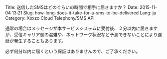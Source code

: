 Title: 送信したSMSはどのぐらいの時間で相手に届きますか？
Date: 2015-11-04 13:21
Slug: how-long-does-it-take-for-a-sms-to-be-delivered
Lang: ja
Category: Xoxzo Cloud Telephony/SMS API

通常の場合はメッセージが本サービスシステムに受付後、２分以内に届きますが、受信キャリア側の混雑や、ネットワーク状況など予測できないことにより遅延が発生することもあります。

必ず何分以内に届くという保証はありませんので、ご了承ください。